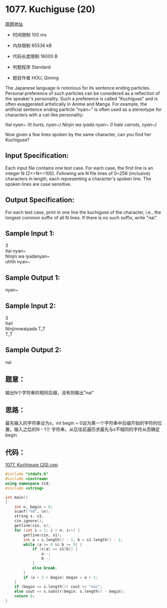 ﻿# 1077. Kuchiguse (20)
[原题地址](https://www.patest.cn/contests/pat-a-practise/1077)
* 时间限制 100 ms

* 内存限制 65536 kB

* 代码长度限制 16000 B

* 判题程序 Standard 

* 题目作者 HOU, Qiming



The Japanese language is notorious for its sentence ending particles. Personal preference of such 
particles can be considered as a reflection of the speaker's personality. Such a preference is called 
"Kuchiguse" and is often exaggerated artistically in Anime and Manga. For example, the artificial 
sentence ending particle "nyan~" is often used as a stereotype for characters with a cat-like personality:

*Itai nyan~ (It hurts, nyan~)*
*Ninjin wa iyada nyan~ (I hate carrots, nyan~)*

Now given a few lines spoken by the same character, can you find her Kuchiguse?



## Input Specification: 

Each input file contains one test case. For each case, the first line is an integer N (2<=N<=100). Following 
are N file lines of 0~256 (inclusive) characters in length, each representing a character's spoken line. The 
spoken lines are case sensitive.



## Output Specification: 

For each test case, print in one line the kuchiguse of the character, i.e., the longest common suffix of all 
N lines. If there is no such suffix, write "nai".


## Sample Input 1:

3  
Itai nyan~  
Ninjin wa iyadanyan~  
uhhh nyan~  

## Sample Output 1:

nyan~  



## Sample Input 2:

3  
Itai!  
Ninjinnwaiyada T_T  
T_T  

## Sample Output 2:

nai  



## 题意：

输出N个字符串的相同后缀，没有则输出"nai"

## 思路：

最先输入的字符串设为s，int begin = 0设为第一个字符串中后缀开始的字符的位置。输入之后的N - 1个
字符串，从后往前遍历求最先与s不相同的字符从而确定begin

## 代码：

[1077. Kuchiguse (20).cpp](https://github.com/jerrykcode/PAT-Practise/blob/master/PAT%20Advanced%20Level%20Practise/1077.%20Kuchiguse%20(20)/1077.%20Kuchiguse%20(20).cpp)


```cpp
#include "stdafx.h"
#include <iostream>
using namespace std;
#include <string>

int main()
{
	int n, begin = 0;
	scanf("%d", &n);
	string s, s1;
	cin.ignore();
	getline(cin, s);
	for (int i = 1; i < n; i++) {
		getline(cin, s1);
		int a = s.length() - 1, b = s1.length() - 1;
		while (a >= 0 && b >= 0) {
			if (s[a] == s1[b]) {
				a--;
				b--;
			}
			else break;
		}
		if (a + 1 > begin) begin = a + 1;
	}
	if (begin == s.length()) cout << "nai";
	else cout << s.substr(begin, s.length() - begin);
    return 0;
}
```